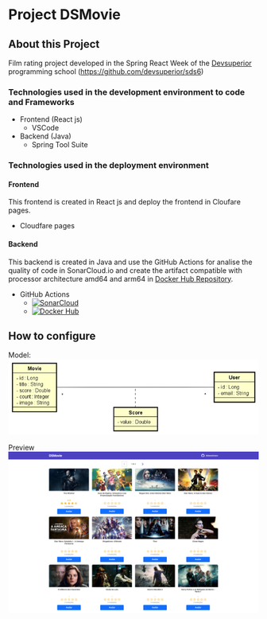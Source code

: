 # Project DSMovie

## About this Project
Film rating project developed in the Spring React Week of the <a href="https://devsuperior.com.br/">Devsuperior</a> programming school (https://github.com/devsuperior/sds6)

### Technologies used in the development environment to code and Frameworks
- Frontend (React js)
    - VSCode
- Backend (Java)
    - Spring Tool Suite

### Technologies used in the deployment environment 

#### Frontend
This frontend is created in React js and deploy the frontend in Cloufare pages.
- Cloudfare pages

#### Backend
This backend is created in Java and use the GitHub Actions for analise the quality of code in SonarCloud.io and create the artifact compatible with processor architecture amd64 and arm64 in <a href="https://hub.docker.com/repository/docker/felipeschirmann/ds-movie/tags?page=1&ordering=last_updated">Docker Hub Repository</a>.

- GitHub Actions
    - [![SonarCloud](https://github.com/felipeschirmann/DSMovie/actions/workflows/Sonarcloud-backend.yml/badge.svg)](https://github.com/felipeschirmann/DSMovie/actions/workflows/Sonarcloud-backend.yml)
    - [![Docker Hub](https://github.com/felipeschirmann/DSMovie/actions/workflows/DockerHub-multiplatform-backend.yml/badge.svg)](https://github.com/felipeschirmann/DSMovie/actions/workflows/DockerHub-multiplatform-backend.yml)

## How to configure

Model: 
</br>
<img src="https://raw.githubusercontent.com/felipeschirmann/DSMovie/main/assets/dsmovie-dominio.png" alt="model"/>

Preview
<img src="https://raw.githubusercontent.com/felipeschirmann/DSMovie/main/assets/felipeschirmann-sds6.png" alt="Preview"/>
